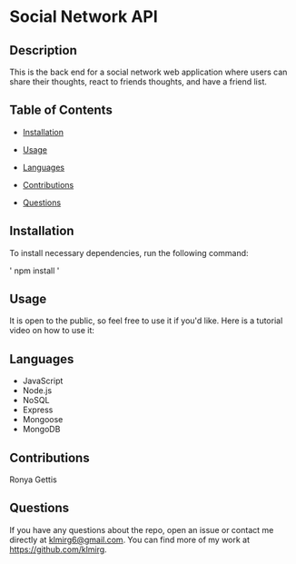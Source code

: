 # Social Network API

## Description

This is the back end for a social network web application where users can share their thoughts, react to friends thoughts, and have a friend list.

## Table of Contents

* [Installation](#installation)

* [Usage](#usage)
 
* [Languages](#languages)

* [Contributions](#contributions)

* [Questions](#questions)

 ## Installation

 To install necessary dependencies, run the following command:
  
 ' npm install '
 
 ## Usage

It is open to the public, so feel free to use it if you'd like.
Here is a tutorial video on how to use it:


 ## Languages
 * JavaScript
 * Node.js
 * NoSQL
 * Express
 * Mongoose
 * MongoDB

 ## Contributions

 Ronya Gettis

 ## Questions

 If you have any questions about the repo, open an issue or contact me directly at klmirg6@gmail.com. You can find more of my work at https://github.com/klmirg.
